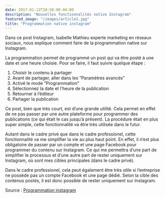 ```yaml
---
date: 2017-01-12T10:58:08-04:00
description: "Nouvelles fonctionnalités native Instagram"
featured_image: "/images/article1.jpg"
title: "Programmation native instagram"
---
```


Dans ce post Instagram, Isabelle Mathieu experte marketing en réseaux sociaux, nous explique comment faire de la programmation native sur Instagram.

La programmation permet de programmé un post qui va être posté à une date et une heure choisie. Pour se faire, il faut suivre quelque étape :

1. Choisir le contenu à partager
2. Avant de partager, aller dans les “Paramètres avancés”
3. Activé le mode “Programmation”
4. Sélectionnez la date et l’heure de la publication
5. Retourner à l’éditeur
6. Partager la publication

Ce post, bien que très court, est d’une grande utilité. Cela permet en effet de ne pas passer par une autre plateforme pour programmer des publications (ce qui était le cas jusqu’à présent). La procédure était en plus super simple, cette fonctionnalité va être très utilisée dans le futur.

Autant dans le cadre privé que dans le cadre professionel, cette fonctionnalité va me simplifier la vie au plus haut point. En effet, il n’est plus obligatoire de passer par un compte et une page Facebook pour programmer du contenu sur Instagram. Ce qui me permettra d’une part de simplifier le processus et d’une autre part de rester uniquement sur Instagram, où sont mes cibles principales (dans le cadre privé).

Dans le cadre professionel, cela peut également être très utile si l’entreprise ne possède pas un compte Facebook et une page dédié. Selon la cible des contenus postés, il est donc possible de rester uniquement sur Instagram.

Source : [Programmation instagram](https://www.linkedin.com/posts/isabellemathieupro_programmer-nativement-sur-instagram-ugcPost-7019249497130061826-Xn7H?utm_source=share&utm_medium=member_android)